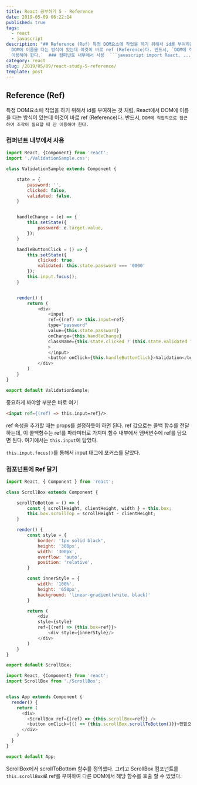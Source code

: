 ```yaml
---
title: React 공부하기 5 - Reference
date: 2019-05-09 06:22:14
published: true
tags:
  - react
  - javascript
description: "## Reference (Ref) 특정 DOM요소에 작업을 하기 위해서 id를 부여하는 것 처럼, React에서
  DOM에 이름을 다는 방식이 있는데 이것이 바로 ref (Reference)다. 반드시, `DOM에 직접적으로 접근하여 조작이 필요할 때 만
  이용해야 한다.`  ### 컴퍼넌트 내부에서 사용  ```javascript import React, ..."
category: react
slug: /2019/05/09/react-study-5-reference/
template: post
---
```

## Reference (Ref)

특정 DOM요소에 작업을 하기 위해서 id를 부여하는 것 처럼, React에서 DOM에 이름을 다는 방식이 있는데 이것이 바로 ref (Reference)다. 반드시, `DOM에 직접적으로 접근하여 조작이 필요할 때 만 이용해야 한다.`

### 컴퍼넌트 내부에서 사용

```javascript
import React, {Component} from 'react';
import './ValidationSample.css';

class ValidationSample extends Component {

    state = {
        password: '',
        clicked: false,
        validated: false,
    }


    handleChange = (e) => {
        this.setState({
            password: e.target.value,
        });
    }

    handleButtonClick = () => {
        this.setState({
            clicked: true,
            validated: this.state.password === '0000'
        });
        this.input.focus();
    }


    render() {
        return (
            <div>
                <input 
                ref={(ref) => this.input=ref}
                type="password"
                value={this.state.password}
                onChange={this.handleChange}
                className={this.state.clicked ? (this.state.validated ? 'success' : 'failure') : ''}
                >
                </input>
                <button onClick={this.handleButtonClick}>Validation</button>
            </div>
        )
    }
}

export default ValidationSample;
```

중요하게 봐야할 부분은 바로 여기

```html
<input ref={(ref) => this.input=ref}/>
```

ref 속성을 추가할 때는 props를 설정하듯이 하면 된다. ref 값으로는 콜백 함수를 전달하는데, 이 콜백함수는 ref를 파라미터로 가지며 함수 내부에서 멤버변수에 ref를 담으면 된다. 여기에서는 `this.input`에 담았다.

`this.input.focus()`를 통해서 input 태그에 포커스를 달았다.

### 컴포넌트에 Ref 달기

```javascript
import React, { Component } from 'react';

class ScrollBox extends Component {

    scrollToBottom = () => {
        const { scrollHeight, clientHeight, width } = this.box;    
        this.box.scrollTop = scrollHeight - clientHeight;
    }

    render() {
        const style = {
            border: '1px solid black',
            height: '300px',
            width: '300px',
            overflow: 'auto',
            position: 'relative',
        }

        const innerStyle = {
            width: '100%',
            height: '650px',
            background: 'linear-gradient(white, black)'
        }

        return (
            <div
            style={style}
            ref={(ref) => {this.box=ref}}>
                <div style={innerStyle}/>
            </div>
        )
    }
}

export default ScrollBox;
```

```javascript
import React, {Component} from 'react';
import ScrollBox from './ScrollBox';


class App extends Component {
  render() {
    return (
      <div>
        <ScrollBox ref={(ref) => {this.scrollBox=ref}} />
        <button onClick={() => {this.scrollBox.scrollToBottom()}}>맨밑으로</button>
      </div>
    )
  }
}

export default App;
```

ScrollBox에서 scrollToBottom 함수를 정의했다. 그리고 ScrollBox 컴포넌트를 `this.scrollBox`로 ref를 부여하여 다른 DOM에서 해당 함수를 호출 할 수 있었다. 